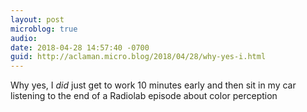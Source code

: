 ```yaml
---
layout: post
microblog: true
audio: 
date: 2018-04-28 14:57:40 -0700
guid: http://aclaman.micro.blog/2018/04/28/why-yes-i.html
---
```

Why yes, I *did* just get to work 10 minutes early and then sit in my car listening to the end of a Radiolab episode about color perception
